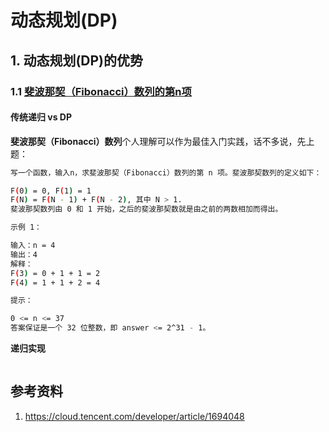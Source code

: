 # 动态规划(DP)



## 1. 动态规划(DP)的优势



### 1.1 [斐波那契（Fibonacci）数列的第n项](https://leetcode.cn/problems/n-th-tribonacci-number/)

#### 传统递归 vs DP

 **斐波那契（Fibonacci）数列**个人理解可以作为最佳入门实践，话不多说，先上题：

```bash
写一个函数，输入n，求斐波那契（Fibonacci）数列的第 n 项。斐波那契数列的定义如下：

F(0) = 0, F(1) = 1
F(N) = F(N - 1) + F(N - 2), 其中 N > 1.
斐波那契数列由 0 和 1 开始，之后的斐波那契数就是由之前的两数相加而得出。

示例 1：

输入：n = 4
输出：4
解释：
F(3) = 0 + 1 + 1 = 2
F(4) = 1 + 1 + 2 = 4

提示：

0 <= n <= 37
答案保证是一个 32 位整数，即 answer <= 2^31 - 1。
```

**递归实现**

```

```



## 参考资料

1. https://cloud.tencent.com/developer/article/1694048